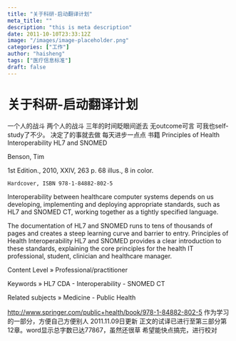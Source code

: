 ```yaml
---
title: "关于科研-启动翻译计划"
meta_title: ""
description: "this is meta description"
date: 2011-10-10T23:33:12Z
image: "/images/image-placeholder.png"
categories: ["工作"]
author: "haisheng"
tags: ["医疗信息标准"]
draft: false
---
```




#  关于科研-启动翻译计划
一个人的战斗 两个人的战斗
三年的时间眨眼间逝去
无outcome可言
可我也self-study了不少。
决定了的事就去做
每天进步一点点
书籍
Principles of Health Interoperability HL7 and SNOMED

Benson, Tim

1st Edition., 2010, XXIV, 263 p. 68 illus., 8 in color.

    Hardcover, ISBN 978-1-84882-802-5

Interoperability between healthcare computer systems depends on us developing, implementing and deploying appropriate standards, such as HL7 and SNOMED CT, working together as a tightly specified language.

The documentation of HL7 and SNOMED runs to tens of thousands of pages and creates a steep learning curve and barrier to entry. Principles of Health Interoperability HL7 and SNOMED provides a clear introduction to these standards, explaining the core principles for the health IT professional, student, clinician and healthcare manager.

Content Level » Professional/practitioner

Keywords » HL7 CDA - Interoperability - SNOMED CT

Related subjects » Medicine - Public Health


http://www.springer.com/public+health/book/978-1-84882-802-5
作为学习的一部分，方便自己方便别人
2011.11.09日更新
正文的试译已进行至第三部分第12章。word显示总字数已达77867，虽然还很草 希望能快点搞完，进行校对
